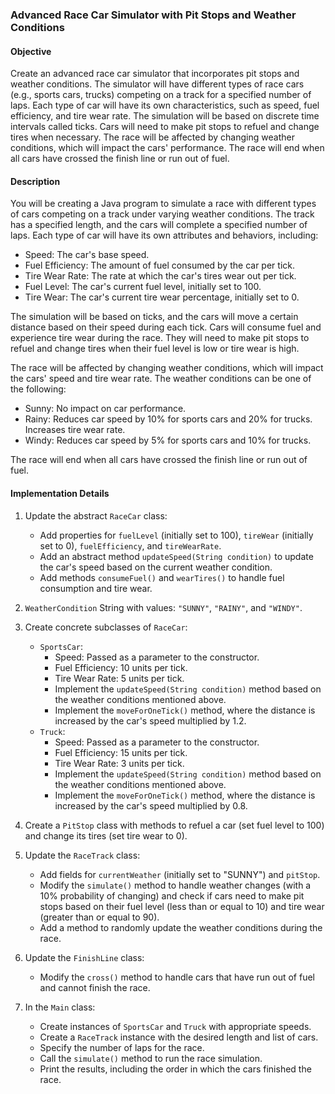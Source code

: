 ### Advanced Race Car Simulator with Pit Stops and Weather Conditions

#### Objective
Create an advanced race car simulator that incorporates pit stops and weather conditions. The simulator will have different types of race cars (e.g., sports cars, trucks) competing on a track for a specified number of laps. Each type of car will have its own characteristics, such as speed, fuel efficiency, and tire wear rate. The simulation will be based on discrete time intervals called ticks. Cars will need to make pit stops to refuel and change tires when necessary. The race will be affected by changing weather conditions, which will impact the cars' performance. The race will end when all cars have crossed the finish line or run out of fuel.

#### Description
You will be creating a Java program to simulate a race with different types of cars competing on a track under varying weather conditions. The track has a specified length, and the cars will complete a specified number of laps. Each type of car will have its own attributes and behaviors, including:
- Speed: The car's base speed.
- Fuel Efficiency: The amount of fuel consumed by the car per tick.
- Tire Wear Rate: The rate at which the car's tires wear out per tick.
- Fuel Level: The car's current fuel level, initially set to 100.
- Tire Wear: The car's current tire wear percentage, initially set to 0.

The simulation will be based on ticks, and the cars will move a certain distance based on their speed during each tick. Cars will consume fuel and experience tire wear during the race. They will need to make pit stops to refuel and change tires when their fuel level is low or tire wear is high.

The race will be affected by changing weather conditions, which will impact the cars' speed and tire wear rate. The weather conditions can be one of the following:
- Sunny: No impact on car performance.
- Rainy: Reduces car speed by 10% for sports cars and 20% for trucks. Increases tire wear rate.
- Windy: Reduces car speed by 5% for sports cars and 10% for trucks.

The race will end when all cars have crossed the finish line or run out of fuel.

#### Implementation Details
1. Update the abstract `RaceCar` class:
   - Add properties for `fuelLevel` (initially set to 100), `tireWear` (initially set to 0), `fuelEfficiency`, and `tireWearRate`.
   - Add an abstract method `updateSpeed(String condition)` to update the car's speed based on the current weather condition.
   - Add methods `consumeFuel()` and `wearTires()` to handle fuel consumption and tire wear.

2. `WeatherCondition` String with values: `"SUNNY"`, `"RAINY"`, and `"WINDY"`.

3. Create concrete subclasses of `RaceCar`:
   - `SportsCar`:
     - Speed: Passed as a parameter to the constructor.
     - Fuel Efficiency: 10 units per tick.
     - Tire Wear Rate: 5 units per tick.
     - Implement the `updateSpeed(String condition)` method based on the weather conditions mentioned above.
     - Implement the `moveForOneTick()` method, where the distance is increased by the car's speed multiplied by 1.2.
   - `Truck`:
     - Speed: Passed as a parameter to the constructor.
     - Fuel Efficiency: 15 units per tick.
     - Tire Wear Rate: 3 units per tick.
     - Implement the `updateSpeed(String condition)` method based on the weather conditions mentioned above.
     - Implement the `moveForOneTick()` method, where the distance is increased by the car's speed multiplied by 0.8.

4. Create a `PitStop` class with methods to refuel a car (set fuel level to 100) and change its tires (set tire wear to 0).

5. Update the `RaceTrack` class:
   - Add fields for `currentWeather` (initially set to "SUNNY") and `pitStop`.
   - Modify the `simulate()` method to handle weather changes (with a 10% probability of changing) and check if cars need to make pit stops based on their fuel level (less than or equal to 10) and tire wear (greater than or equal to 90).
   - Add a method to randomly update the weather conditions during the race.

6. Update the `FinishLine` class:
   - Modify the `cross()` method to handle cars that have run out of fuel and cannot finish the race.

7. In the `Main` class:
   - Create instances of `SportsCar` and `Truck` with appropriate speeds.
   - Create a `RaceTrack` instance with the desired length and list of cars.
   - Specify the number of laps for the race.
   - Call the `simulate()` method to run the race simulation.
   - Print the results, including the order in which the cars finished the race.
